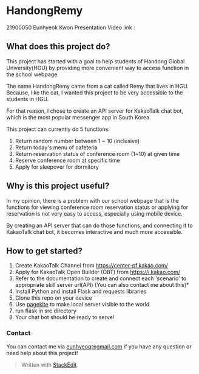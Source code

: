 
# HandongRemy

21900050 Eunhyeok Kwon
Presentation Video link : 

## What does this project do?
This project has started with a goal to help students of Handong Global University(HGU) by providing more convenient way to access function in the school webpage. 

The name HandongRemy came from a cat called Remy that lives in HGU. Because, like the cat, I wanted this project to be very accessible to the students in HGU.

For that reason, I chose to create an API server for KakaoTalk chat bot, which is the most popular messenger app in South Korea.

This project can currently do 5 functions:
1. Return random number between 1 ~ 10 (inclusive)
2. Return today's menu of cafeteria
3. Return reservation status of conference room (1~10) at given time
4. Reserve conference room at specific time
5. Apply for sleepover for dormitory

## Why is this project useful?
In my opinion, there is a problem with our school webpage that is the functions for viewing conference room reservation status or applying for reservation is not very easy to access, especially using mobile device. 

By creating an API server that can do those functions, and connecting it to KakaoTalk chat bot, it becomes interactive and much more accessible.

## How to get started?
1. Create KakaoTalk Channel from https://center-pf.kakao.com/
2. Apply for KakaoTalk Open Builder (OBT) from https://i.kakao.com/
3. Refer to the documentation to create and connect each 'scenario' to appropriate skill server url(API) (You can also contact me about this)*
4. Install Python and install Flask and requests libraries
5. Clone this repo on your device
6. Use [pagekite](https://pagekite.net/downloads) to make local server visible to the world
7. run flask in src directory
8. Your chat bot should be ready to serve!

### Contact
You can contact me via eunhyeoq@gmail.com if you have any question or need help about this project!

> Written with [StackEdit](https://stackedit.io/).
